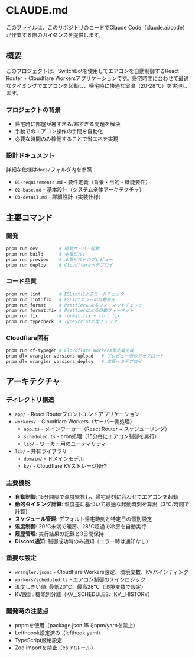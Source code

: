 # CLAUDE.md

このファイルは、このリポジトリのコードでClaude Code（claude.ai/code）が作業する際のガイダンスを提供します。

## 概要

このプロジェクトは、SwitchBotを使用してエアコンを自動制御するReact Router + Cloudflare Workersアプリケーションです。帰宅時間に合わせて最適なタイミングでエアコンを起動し、帰宅時に快適な室温（20-28℃）を実現します。

### プロジェクトの背景

- 帰宅時に部屋が暑すぎる/寒すぎる問題を解決
- 手動でのエアコン操作の手間を自動化
- 必要な時間のみ稼働することで省エネを実現

### 設計ドキュメント

詳細な仕様は`docs/`フォルダ内を参照：
- `01-requirements.md` - 要件定義（背景・目的・機能要件）
- `02-base.md` - 基本設計（システム全体アーキテクチャ）
- `03-detail.md` - 詳細設計（実装仕様）

## 主要コマンド

### 開発

```bash
pnpm run dev        # 開発サーバー起動
pnpm run build      # 本番ビルド
pnpm run preview    # 本番ビルドのプレビュー
pnpm run deploy     # Cloudflareへデプロイ
```

### コード品質

```bash
pnpm run lint       # ESLintによるコードチェック
pnpm run lint:fix   # ESLintエラーの自動修正
pnpm run format     # Prettierによるフォーマットチェック
pnpm run format:fix # Prettierによる自動フォーマット
pnpm run fix        # format:fix + lint:fix
pnpm run typecheck  # TypeScriptの型チェック
```

### Cloudflare固有

```bash
pnpm run cf-typegen # Cloudflare Workers型定義生成
pnpm dlx wrangler versions upload   # プレビュー版のアップロード
pnpm dlx wrangler versions deploy   # 本番へのデプロイ
```

## アーキテクチャ

### ディレクトリ構造

- `app/` - React Routerフロントエンドアプリケーション
- `workers/` - Cloudflare Workers（サーバー側処理）
  - `app.ts` - メインワーカー（React Router + スケジューリング）
  - `scheduled.ts` - cron処理（15分毎にエアコン制御を実行）
  - `lib/` - ワーカー用のユーティリティ
- `lib/` - 共有ライブラリ
  - `domain/` - ドメインモデル
  - `kv/` - Cloudflare KVストレージ操作

### 主要機能

- **自動制御**: 15分間隔で温度監視し、帰宅時刻に合わせてエアコンを起動
- **動的タイミング計算**: 温度差に基づいて最適な起動時刻を算出（3℃/時間で計算）
- **スケジュール管理**: デフォルト帰宅時刻と特定日の個別設定
- **温度制御**: 20℃未満で暖房、28℃超過で冷房を自動実行
- **履歴管理**: 実行結果の記録と3日間保持
- **Discord通知**: 制御成功時のみ通知（エラー時は通知なし）

### 重要な設定

- `wrangler.jsonc` - Cloudflare Workers設定、環境変数、KVバインディング
- `workers/scheduled.ts` - エアコン制御のメインロジック
- 温度しきい値: 最低20°C、最高28°C（環境変数で設定）
- KV設計: 機能別分離（KV__SCHEDULES、KV__HISTORY）

### 開発時の注意点

- pnpmを使用（package.json:15でnpm/yarnを禁止）
- Lefthoook設定済み（lefthook.yaml）
- TypeScript厳格設定
- Zod importを禁止（eslintルール）
